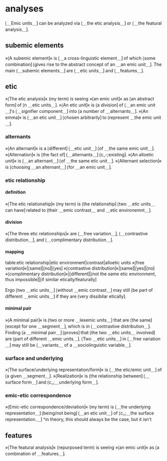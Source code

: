 # analyses

⟮＿Emic units＿⟯ can be analyzed via ⟮＿the etic analysis＿⟯ or ⟮＿the featural analysis＿⟯.

## subemic elements

»⟮A subemic element⟯« is ⟮＿a cross-linguistic element＿⟯ of which ⟮some combination⟯ ⟮gives rise to the abstract concept of an ＿an emic unit＿⟯.
The main ⟮＿subemic elements＿⟯ are ⟮＿etic units＿⟯ and ⟮＿features＿⟯.



## etic

»⟮The etic analysis⟯« (my term) is seeing »⟮an emic unit⟯« as ⟮an abstract form⟯ of ⟮n ＿etic units＿⟯.
»⟮An etic unit⟯« is ⟮a division⟯ of ⟮＿an emic unit＿⟯'s ⟮＿signifier component＿⟯ into ⟮a number of ＿alternants＿⟯.
»⟮An emma⟯« is ⟮＿an etic unit＿⟯ ⟮chosen arbitrarily⟯ to ⟮represent ＿the emic unit＿⟯.

### alternants

»⟮An alternant⟯« is a ⟮different⟯ ⟮＿etic unit＿⟯ ⟮of ＿the same emic unit＿⟯.
»⟮Alternation⟯« is ⟮the fact of⟯ ⟮＿alternants＿⟯ ⟮c_-;existing⟯.
»⟮An alloetic unit⟯« is ⟮＿an alternant＿⟯ ⟮of ＿the same etic unit＿⟯.
»⟮Alternant selection⟯« is ⟮choosing ＿an alternant＿⟯ ⟮for ＿an emic unit＿⟯.

### etic relationship

#### definition

»⟮The etic relationship⟯« (my term) is ⟮the relationship⟯ ⟮two ＿etic units＿ can have⟯ related to ⟮their ＿emic contrast＿ and ＿etic environemnt＿⟯.

#### division

»⟮The three etic relationships⟯« are ⟮＿free variation＿⟯, ⟮＿contrastive distribution＿⟯, and ⟮＿complimentary distribution＿⟯.

#### mapping

table:etic relationship|etic environment|contrast|alloetic units
»⟮free variation⟯«|⟮same⟯|⟮no⟯|⟮yes⟯
»⟮contrastive distribution⟯«|⟮same⟯|⟮yes⟯|⟮no⟯
»⟮complimentary distribution⟯«|⟮different⟯|⟮not the same etic environment, thus impossible⟯|⟮if similar etically/featurally⟯


Ergo ⟮two ＿etic units＿⟯ ⟮without ＿emic contrast＿⟯ may still ⟮be part of different ＿emic units＿⟯ if they are ⟮very dissibilar etically⟯.

#### minimal pair

»⟮A minimal pair⟯« is ⟮two or more ＿lexemic units＿⟯ that are ⟮the same⟯ ⟮except for one ＿segment＿⟯, which is in ⟮＿contrastive distribution＿⟯.
Finding ⟮a ＿minimal pair＿⟯ ⟮proves⟯ that ⟮the two ＿etic units＿ involved⟯ are ⟮part of different ＿emic units＿⟯.
⟮Two ＿etic units＿⟯ in ⟮＿free variation＿⟯ may still be ⟮＿variants＿ of a ＿sociolinguistic variable＿⟯.

### surface and underlying

»⟮The surface/underlying representation/form⟯« is ⟮＿the etic/emic unit＿⟯ of ⟮a given ＿segment＿⟯.
»⟮Realization⟯« is ⟮the relationship between⟯ ⟮＿surface form＿⟯ and ⟮c_;＿underlying form＿⟯.

### emic-etic correspondence

»⟮Emic-etic correspondence/deviation⟯« (my term) is ⟮＿the underlying representation＿⟯ ⟮being/not being⟯ ⟮＿an etic unit＿⟯ of ⟮c_;＿the surface representation.＿⟯
^in theory, this should always be the case, but it isn't

## features

»⟮The featural analysis⟯« (repurposed term) is seeing »⟮an emic unit⟯« as ⟮a combination of ＿features＿⟯.
